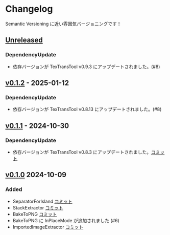 # Changelog

Semantic Versioning に近い雰囲気バージョニングです！

## [Unreleased](https://github.com/ReinaS-64892/TTT-DestructiveTextureUtilities/compare/v0.1.2...HEAD)

### DependencyUpdate

- 依存バージョンが TexTransTool v0.9.3 にアップデートされました。(#8)

## [v0.1.2](https://github.com/ReinaS-64892/TTT-DestructiveTextureUtilities/compare/v0.1.1...v0.1.2) - 2025-01-12

### DependencyUpdate

- 依存バージョンが TexTransTool v0.8.13 にアップデートされました。(#8)

## [v0.1.1](https://github.com/ReinaS-64892/TTT-DestructiveTextureUtilities/compare/v0.1.0...v0.1.1) - 2024-10-30

### DependencyUpdate

- 依存バージョンが TexTransTool v0.8.3 にアップデートされました。[コミット](https://github.com/ReinaS-64892/TTT-DestructiveTextureUtilities/commit/722f919a882ab9513ead7afe3430678a5677e5b9)

## [v0.1.0](https://github.com/ReinaS-64892/TTT-DestructiveTextureUtilities/commit/2f31b28b5dfd89c8f8cce3a4d61554baa473a79c) 2024-10-09

### Added

- SeparatorForIsland [コミット](https://github.com/ReinaS-64892/TTT-DestructiveTextureUtilities/commit/acfcafaa3c150bfdefd89433a3dcfa1a697e925f)
- StackExtractor [コミット](https://github.com/ReinaS-64892/TTT-DestructiveTextureUtilities/commit/4d2883051aa1ab4628d782c00459da9f4c6c7430)
- BakeToPNG [コミット](https://github.com/ReinaS-64892/TTT-DestructiveTextureUtilities/commit/c8d65da6e1d84bc81f067ab9964e86cd2525140a)
- BakeToPNG に InPlaceMode が追加されました (#6)
- ImportedImageExtractor [コミット](https://github.com/ReinaS-64892/TTT-DestructiveTextureUtilities/commit/cca1f4330ff0fdc229c0f06f9bf29a731a4499e0)
